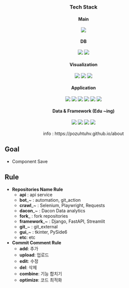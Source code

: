 <div align="center">
<h3>Tech Stack</h3>
<h4>Main</h4>
<img src="https://img.shields.io/badge/Python-3776AB?style=flat-square&logo=Python&logoColor=white">
<h4>DB</h4>
<img src="https://img.shields.io/badge/MySQL-4479A1?style=flat-square&logo=MySQL&logoColor=white">
<img src="https://img.shields.io/badge/Postgresql-4169E1?style=flat-square&logo=postgresql&logoColor=white">
<h4>Visualization</h4>
<img src="https://img.shields.io/badge/Looker-4285F4?style=flat-square&logo=Looker&logoColor=white">
<img src="https://img.shields.io/badge/Streamlit-FF4B4B?style=flat-square&logo=Streamlit&logoColor=white">
<img src="https://img.shields.io/badge/Tableau-E97627?style=flat-square&logo=Tableau&logoColor=white"><br>
<h4>Application</h4>
<img src="https://img.shields.io/badge/Git-F05032?style=flat-square&logo=Git&logoColor=white">
<img src="https://img.shields.io/badge/Github-181717?style=flat-square&logo=Github&logoColor=white">
<img src="https://img.shields.io/badge/Actions-181717?style=flat-square&logo=GithubActions&logoColor=white">
<img src="https://img.shields.io/badge/Slack-4A154B?style=flat-square&logo=Slack&logoColor=white">
<img src="https://img.shields.io/badge/Selenium-43B02A?style=flat-square&logo=Selenium&logoColor=white">
<img src="https://img.shields.io/badge/Playwright-43B02A?style=flat-square&logo=Playwright&logoColor=white"><br>
<h4>Data & Framework (Edu ~ing)</h4>
<img src="https://img.shields.io/badge/Pandas-43B02A?style=flat-square&logo=Pandas&logoColor=white">
<img src="https://img.shields.io/badge/DuckDB-181717?style=flat-square&logo=DuckDB&logoColor=white">
<img src="https://img.shields.io/badge/FastAPI-009688?style=flat-square&logo=FastAPI&logoColor=white">
<img src="https://img.shields.io/badge/Django-092E20?style=flat-square&logo=django&logoColor=white"><br>
<br>
info : https://pozuhtuhv.github.io/about<br>
</div>

## Goal
- Component Save
## Rule
- **Repositories Name Rule**
  - **api** : api service 
  - **bot**_~ : automation, git_action
  - **crawl**_~ : Selenium, Playwright, Requests
  - **dacon**_~ : Dacon Data analytics
  - **fork**_ : fork repositories
  - **framework**_~ : Django, FastAPI, Streamlit
  - **git**_~ : git_external
  - **gui**_~ : tkinter, PySide6
  - **etc**: etc
- **Commit Comment Rule**
  - **add**: 추가 
  - **upload**: 업로드
  - **edit**: 수정
  - **del**: 삭제
  - **combine**: 기능 합치기
  - **optimize**: 코드 최적화

<!--
**pozuhtuhv/pozuhtuhv** is a ✨ _special_ ✨ repository because its `README.md` (this file) appears on your GitHub profile.

Here are some ideas to get you started:

- 🔭 I’m currently working on ...
- 🌱 I’m currently learning ...
- 👯 I’m looking to collaborate on ...
- 🤔 I’m looking for help with ...
- 💬 Ask me about ...
- 📫 How to reach me: ...
- 😄 Pronouns: ...
- ⚡ Fun fact: ...
-->
